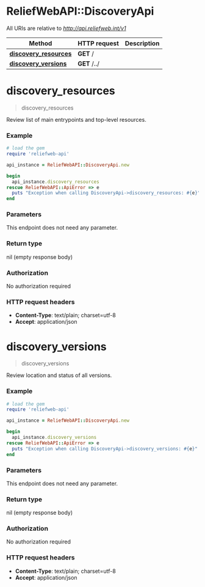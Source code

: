 # ReliefWebAPI::DiscoveryApi

All URIs are relative to *http://api.reliefweb.int/v1*

Method | HTTP request | Description
------------- | ------------- | -------------
[**discovery_resources**](DiscoveryApi.md#discovery_resources) | **GET** / | 
[**discovery_versions**](DiscoveryApi.md#discovery_versions) | **GET** /../ | 


# **discovery_resources**
> discovery_resources



Review list of main entrypoints and top-level resources.

### Example
```ruby
# load the gem
require 'reliefweb-api'

api_instance = ReliefWebAPI::DiscoveryApi.new

begin
  api_instance.discovery_resources
rescue ReliefWebAPI::ApiError => e
  puts "Exception when calling DiscoveryApi->discovery_resources: #{e}"
end
```

### Parameters
This endpoint does not need any parameter.

### Return type

nil (empty response body)

### Authorization

No authorization required

### HTTP request headers

 - **Content-Type**: text/plain; charset=utf-8
 - **Accept**: application/json



# **discovery_versions**
> discovery_versions



Review location and status of all versions.

### Example
```ruby
# load the gem
require 'reliefweb-api'

api_instance = ReliefWebAPI::DiscoveryApi.new

begin
  api_instance.discovery_versions
rescue ReliefWebAPI::ApiError => e
  puts "Exception when calling DiscoveryApi->discovery_versions: #{e}"
end
```

### Parameters
This endpoint does not need any parameter.

### Return type

nil (empty response body)

### Authorization

No authorization required

### HTTP request headers

 - **Content-Type**: text/plain; charset=utf-8
 - **Accept**: application/json



